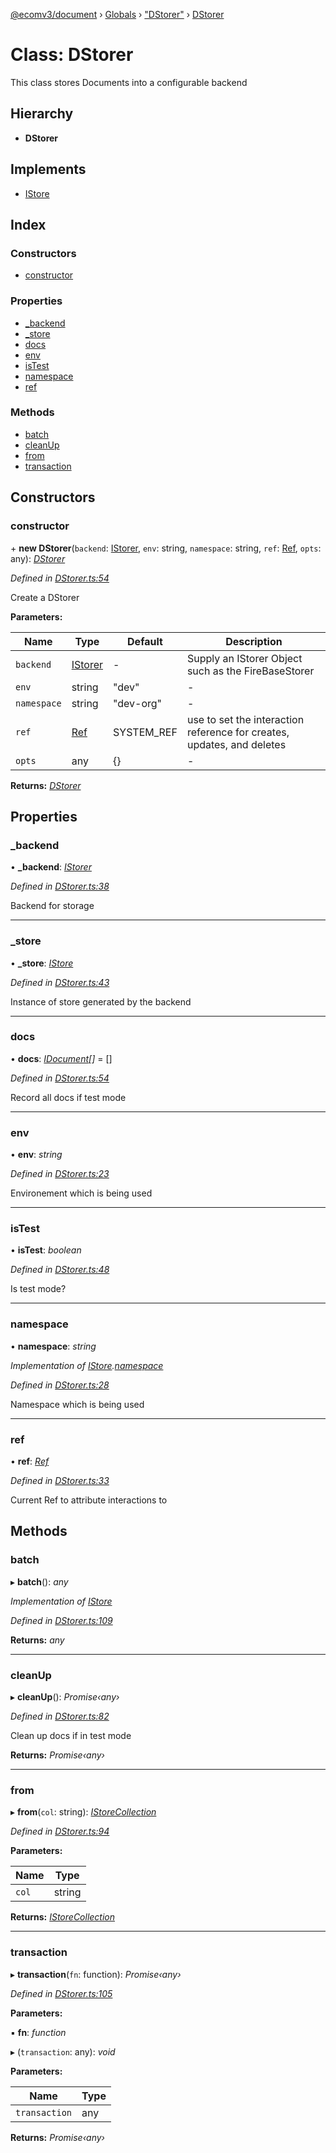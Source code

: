 [@ecomv3/document](../README.md) › [Globals](../globals.md) › ["DStorer"](../modules/_dstorer_.md) › [DStorer](_dstorer_.dstorer.md)

# Class: DStorer

This class stores Documents into a configurable backend

## Hierarchy

* **DStorer**

## Implements

* [IStore](../interfaces/_types_.istore.md)

## Index

### Constructors

* [constructor](_dstorer_.dstorer.md#constructor)

### Properties

* [_backend](_dstorer_.dstorer.md#_backend)
* [_store](_dstorer_.dstorer.md#_store)
* [docs](_dstorer_.dstorer.md#docs)
* [env](_dstorer_.dstorer.md#env)
* [isTest](_dstorer_.dstorer.md#istest)
* [namespace](_dstorer_.dstorer.md#namespace)
* [ref](_dstorer_.dstorer.md#ref)

### Methods

* [batch](_dstorer_.dstorer.md#batch)
* [cleanUp](_dstorer_.dstorer.md#cleanup)
* [from](_dstorer_.dstorer.md#from)
* [transaction](_dstorer_.dstorer.md#transaction)

## Constructors

###  constructor

\+ **new DStorer**(`backend`: [IStorer](../interfaces/_types_.istorer.md), `env`: string, `namespace`: string, `ref`: [Ref](../modules/_types_.md#ref), `opts`: any): *[DStorer](_dstorer_.dstorer.md)*

*Defined in [DStorer.ts:54](https://github.com/davidtai/ecom3/blob/bf442b9/packages/document/src/DStorer.ts#L54)*

Create a DStorer

**Parameters:**

Name | Type | Default | Description |
------ | ------ | ------ | ------ |
`backend` | [IStorer](../interfaces/_types_.istorer.md) | - | Supply an IStorer Object such as the FireBaseStorer |
`env` | string | "dev" | - |
`namespace` | string | "dev-org" | - |
`ref` | [Ref](../modules/_types_.md#ref) |  SYSTEM_REF | use to set the interaction reference for creates, updates, and deletes  |
`opts` | any |  {} | - |

**Returns:** *[DStorer](_dstorer_.dstorer.md)*

## Properties

###  _backend

• **_backend**: *[IStorer](../interfaces/_types_.istorer.md)*

*Defined in [DStorer.ts:38](https://github.com/davidtai/ecom3/blob/bf442b9/packages/document/src/DStorer.ts#L38)*

Backend for storage

___

###  _store

• **_store**: *[IStore](../interfaces/_types_.istore.md)*

*Defined in [DStorer.ts:43](https://github.com/davidtai/ecom3/blob/bf442b9/packages/document/src/DStorer.ts#L43)*

Instance of store generated by the backend

___

###  docs

• **docs**: *[IDocument](../interfaces/_types_.idocument.md)[]* =  []

*Defined in [DStorer.ts:54](https://github.com/davidtai/ecom3/blob/bf442b9/packages/document/src/DStorer.ts#L54)*

Record all docs if test mode

___

###  env

• **env**: *string*

*Defined in [DStorer.ts:23](https://github.com/davidtai/ecom3/blob/bf442b9/packages/document/src/DStorer.ts#L23)*

Environement which is being used

___

###  isTest

• **isTest**: *boolean*

*Defined in [DStorer.ts:48](https://github.com/davidtai/ecom3/blob/bf442b9/packages/document/src/DStorer.ts#L48)*

Is test mode?

___

###  namespace

• **namespace**: *string*

*Implementation of [IStore](../interfaces/_types_.istore.md).[namespace](../interfaces/_types_.istore.md#namespace)*

*Defined in [DStorer.ts:28](https://github.com/davidtai/ecom3/blob/bf442b9/packages/document/src/DStorer.ts#L28)*

Namespace which is being used

___

###  ref

• **ref**: *[Ref](../modules/_types_.md#ref)*

*Defined in [DStorer.ts:33](https://github.com/davidtai/ecom3/blob/bf442b9/packages/document/src/DStorer.ts#L33)*

Current Ref to attribute interactions to

## Methods

###  batch

▸ **batch**(): *any*

*Implementation of [IStore](../interfaces/_types_.istore.md)*

*Defined in [DStorer.ts:109](https://github.com/davidtai/ecom3/blob/bf442b9/packages/document/src/DStorer.ts#L109)*

**Returns:** *any*

___

###  cleanUp

▸ **cleanUp**(): *Promise‹any›*

*Defined in [DStorer.ts:82](https://github.com/davidtai/ecom3/blob/bf442b9/packages/document/src/DStorer.ts#L82)*

Clean up docs if in test mode

**Returns:** *Promise‹any›*

___

###  from

▸ **from**(`col`: string): *[IStoreCollection](../interfaces/_types_.istorecollection.md)*

*Defined in [DStorer.ts:94](https://github.com/davidtai/ecom3/blob/bf442b9/packages/document/src/DStorer.ts#L94)*

**Parameters:**

Name | Type |
------ | ------ |
`col` | string |

**Returns:** *[IStoreCollection](../interfaces/_types_.istorecollection.md)*

___

###  transaction

▸ **transaction**(`fn`: function): *Promise‹any›*

*Defined in [DStorer.ts:105](https://github.com/davidtai/ecom3/blob/bf442b9/packages/document/src/DStorer.ts#L105)*

**Parameters:**

▪ **fn**: *function*

▸ (`transaction`: any): *void*

**Parameters:**

Name | Type |
------ | ------ |
`transaction` | any |

**Returns:** *Promise‹any›*
